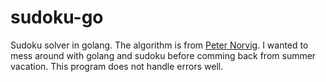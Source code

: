 # sudoku-go
Sudoku solver in golang. The algorithm is from [Peter Norvig](http://www.norvig.com/sudoku.html). I wanted to mess around with golang and sudoku before comming back from summer vacation. This program does not handle errors well.
